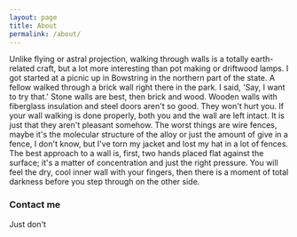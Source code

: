 ```yaml
---
layout: page
title: About
permalink: /about/
---
```


Unlike flying or astral projection, walking through walls is a totally earth-related craft, but a lot more interesting than pot making or driftwood lamps. I got started at a picnic up in Bowstring in the northern part of the state. A fellow walked through a brick wall right there in the park. I said, 'Say, I want to try that.' Stone walls are best, then brick and wood. Wooden walls with fiberglass insulation and steel doors aren't so good. They won't hurt you. If your wall walking is done properly, both you and the wall are left intact. It is just that they aren't pleasant somehow. The worst things are wire fences, maybe it's the molecular structure of the alloy or just the amount of give in a fence, I don't know, but I've torn my jacket and lost my hat in a lot of fences. The best approach to a wall is, first, two hands placed flat against the surface; it's a matter of concentration and just the right pressure. You will feel the dry, cool inner wall with your fingers, then there is a moment of total darkness before you step through on the other side.

### Contact me

Just don't
